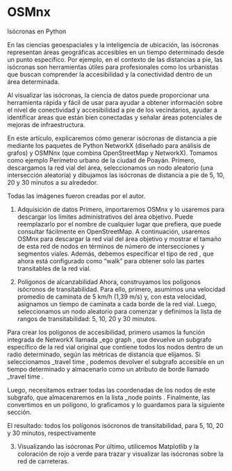 # OSMnx

Isócronas en Python

En las ciencias geoespaciales y la inteligencia de ubicación, las isócronas representan áreas geográficas accesibles en un tiempo determinado desde un punto específico. Por ejemplo, en el contexto de las distancias a pie, las isócronas son herramientas útiles para profesionales como los urbanistas que buscan comprender la accesibilidad y la conectividad dentro de un área determinada.

Al visualizar las isócronas, la ciencia de datos puede proporcionar una herramienta rápida y fácil de usar para ayudar a obtener información sobre el nivel de conectividad y accesibilidad a pie de los vecindarios, ayudar a identificar áreas que están bien conectadas y señalar áreas potenciales de mejoras de infraestructura.

En este artículo, explicaremos cómo generar isócronas de distancia a pie mediante los paquetes de Python NetworkX (diseñado para análisis de grafos) y OSMNnx (que combina OpenStreetMap y NetworkX). Tomamos como ejemplo Perímetro urbano de la ciudad de Poayán. Primero, descargamos la red vial del área, seleccionamos un nodo aleatorio (una intersección aleatoria) y dibujamos las isócronas de distancia a pie de 5, 10, 20 y 30 minutos a su alrededor.

Todas las imágenes fueron creadas por el autor.

1. Adquisición de datos
Primero, importaremos OSMnx y lo usaremos para descargar los límites administrativos del área objetivo. Puede reemplazarlo por el nombre de cualquier lugar que prefiera, que puede consultar fácilmente en OpenStreetMap. A continuación, usaremos OSMnx para descargar la red vial del área objetivo y mostrar el tamaño de esta red de nodos en términos de número de intersecciones y segmentos viales. Además, debemos especificar el tipo de red , que ahora está configurado como “walk” para obtener solo las partes transitables de la red vial.

2. Polígonos de alcanzabilidad
Ahora, construyamos los polígonos isócronos de transitabilidad. Para ello, primero, asumimos una velocidad promedio de caminata de 5 km/h (1,39 m/s) y, con esta velocidad, asignamos un tiempo de caminata a cada borde de la red vial. Luego, seleccionamos un nodo aleatorio para comenzar y definimos la lista de rangos de transitabilidad: 5, 10, 20 y 30 minutos.

Para crear los polígonos de accesibilidad, primero usamos la función integrada de NetworkX llamada _ego graph , que devuelve un subgrafo específico de la red vial original que contiene todos los nodos dentro de un radio determinado, según las métricas de distancia que elijamos. Si seleccionamos _travel time , podemos devolver el subgrafo accesible en un tiempo determinado y almacenarlo como un atributo de borde llamado _travel time .

Luego, necesitamos extraer todas las coordenadas de los nodos de este subgrafo, que almacenaremos en la lista _node points . Finalmente, las convertimos en un polígono, lo graficamos y lo guardamos para la siguiente sección.

El resultado: todos los polígonos isócronos de transitabilidad, para 5, 10, 20 y 30 minutos, respectivamente

3. Visualizando las isócronas
Por último, utilicemos Matplotlib y la coloración de rojo a verde para trazar y visualizar las isócronas sobre la red de carreteras.
